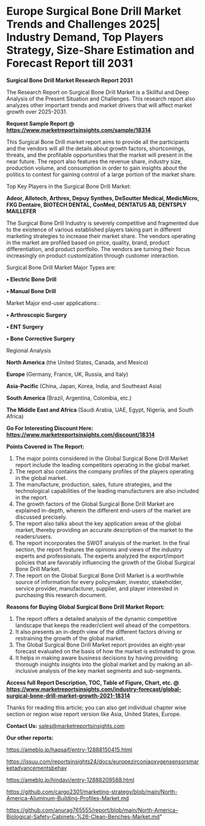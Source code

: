  # Europe Surgical Bone Drill Market Trends and Challenges 2025| Industry Demand, Top Players Strategy, Size-Share Estimation and Forecast Report till 2031

<strong>Surgical Bone Drill Market Research Report 2031</strong>

The Research Report on Surgical Bone Drill Market is a Skillful and Deep Analysis of the Present Situation and Challenges. This research report also analyzes other important trends and market drivers that will affect market growth over 2025-2031.

<strong>Request Sample Report @ <a href=https://www.marketreportsinsights.com/sample/18314>https://www.marketreportsinsights.com/sample/18314</a></strong>

This Surgical Bone Drill market report aims to provide all the participants and the vendors will all the details about growth factors, shortcomings, threats, and the profitable opportunities that the market will present in the near future. The report also features the revenue share, industry size, production volume, and consumption in order to gain insights about the politics to contest for gaining control of a large portion of the market share.

Top Key Players in the Surgical Bone Drill Market:

<strong>Adeor, Allotech, Arthrex, Depuy Synthes, DeSoutter Medical, MedicMicro, FKG Dentaire, BIOTECH DENTAL, ConMed, DENTATUS AB, DENTSPLY MAILLEFER</strong>

The Surgical Bone Drill Industry is severely competitive and fragmented due to the existence of various established players taking part in different marketing strategies to increase their market share. The vendors operating in the market are profiled based on price, quality, brand, product differentiation, and product portfolio. The vendors are turning their focus increasingly on product customization through customer interaction.

Surgical Bone Drill Market Major Types are:

<strong>• Electric Bone Drill

• Manual Bone Drill</strong>

Market Major end-user applications :

<strong>• Arthroscopic Surgery

• ENT Surgery

• Bone Corrective Surgery</strong>

Regional Analysis

</u><strong><b>North America</b></strong> (the United States, Canada, and Mexico)

<strong><b>Europe </b></strong>(Germany, France, UK, Russia, and Italy)

<strong><b>Asia-Pacific</b></strong> (China, Japan, Korea, India, and Southeast Asia)

<strong><b>South America</b></strong> (Brazil, Argentina, Colombia, etc.)

<strong><b>The Middle East and Africa</b></strong> (Saudi Arabia, UAE, Egypt, Nigeria, and South Africa)

<strong>Go For Interesting Discount Here: <a href=https://www.marketreportsinsights.com/discount/18314>https://www.marketreportsinsights.com/discount/18314</a></strong>

<strong>Points Covered in The Report:</strong>
<ol>
  <li>The major points considered in the Global Surgical Bone Drill Market report include the leading competitors operating in the global market.</li>
  <li>The report also contains the company profiles of the players operating in the global market.</li>
  <li>The manufacture, production, sales, future strategies, and the technological capabilities of the leading manufacturers are also included in the report.</li>
  <li>The growth factors of the Global Surgical Bone Drill Market are explained in-depth, wherein the different end-users of the market are discussed precisely.</li>
  <li>The report also talks about the key application areas of the global market, thereby providing an accurate description of the market to the readers/users.</li>
  <li>The report incorporates the SWOT analysis of the market. In the final section, the report features the opinions and views of the industry experts and professionals. The experts analyzed the export/import policies that are favorably influencing the growth of the Global Surgical Bone Drill Market.</li>
  <li>The report on the Global Surgical Bone Drill Market is a worthwhile source of information for every policymaker, investor, stakeholder, service provider, manufacturer, supplier, and player interested in purchasing this research document.</li>
</ol>
<strong>Reasons for Buying Global Surgical Bone Drill Market Report:</strong>

<ol>
  <li>The report offers a detailed analysis of the dynamic competitive landscape that keeps the reader/client well ahead of the competitors.</li>
  <li>It also presents an in-depth view of the different factors driving or restraining the growth of the global market.</li>
  <li>The Global Surgical Bone Drill Market report provides an eight-year forecast evaluated on the basis of how the market is estimated to grow.</li>
  <li>It helps in making aware business decisions by having providing thorough insights insights into the global market and by making an all-inclusive analysis of the key market segments and sub-segments.</li>
</ol>
<strong>Access full Report Description, TOC, Table of Figure, Chart, etc. @ <a href=https://www.marketreportsinsights.com/industry-forecast/global-surgical-bone-drill-market-growth-2021-18314>https://www.marketreportsinsights.com/industry-forecast/global-surgical-bone-drill-market-growth-2021-18314</a></strong>


Thanks for reading this article; you can also get individual chapter wise section or region wise report version like Asia, United States, Europe.

<strong>Contact Us:</strong>
sales@marketreportsinsights.com

<strong>Our other reports:</strong>

<a href=https://ameblo.jp/haqsaif/entry-12888150415.html>https://ameblo.jp/haqsaif/entry-12888150415.html</a>

<a href=https://issuu.com/reportsinsights24/docs/europezirconiaoxygensensorsmarketadvancementsbehav>https://issuu.com/reportsinsights24/docs/europezirconiaoxygensensorsmarketadvancementsbehav</a>

<a href=https://ameblo.jp/hindavi/entry-12888209588.html>https://ameblo.jp/hindavi/entry-12888209588.html</a>

<a href=https://github.com/cargo2301/marketing-strategy/blob/main/North-America-Aluminum-Building-Profiles-Market.md>https://github.com/cargo2301/marketing-strategy/blob/main/North-America-Aluminum-Building-Profiles-Market.md</a>

<a href=https://github.com/anurag765555/report/blob/main/North-America-Biological-Safety-Cabinets-%26-Clean-Benches-Market.md>https://github.com/anurag765555/report/blob/main/North-America-Biological-Safety-Cabinets-%26-Clean-Benches-Market.md</a>"
